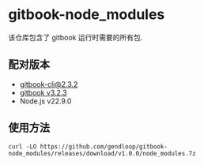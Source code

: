 # gitbook-node_modules

该仓库包含了 gitbook 运行时需要的所有包.

## 配对版本

* gitbook-cli@2.3.2
* [gitbook v3.2.3](https://github.com/gendloop/gitbook)
* Node.js v22.9.0

## 使用方法

```
curl -LO https://github.com/gendloop/gitbook-node_modules/releases/download/v1.0.0/node_modules.7z
```

